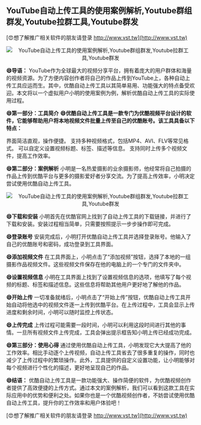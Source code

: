 ## **YouTube自动上传工具的使用案例解析,Youtube群组群发,Youtube拉群工具,Youtube群发**

[😍想了解推广相关软件的朋友请登录 http://www.vst.tw](http://www.vst.tw)

 <center><img src="https://vst.tw/MP4/tuiguang/png/1.png" alt="YouTube自动上传工具的使用案例解析,Youtube群组群发,Youtube拉群工具,Youtube群发"></center>

**😄导语：**
YouTube作为全球最大的视频分享平台，拥有着庞大的用户群体和海量的视频资源。为了方便内容创作者将自己的作品上传到YouTube上，各种自动上传工具应运而生。其中，优酷自动上传工具以其简单易用、功能强大的特点备受欢迎。本文将以一个虚拟用户小明的使用案例为例，解析优酷自动上传工具的实际使用过程。

**😄第一部分：工具简介**
**😄优酷自动上传工具是一款专门为优酷视频平台设计的软件，它能够帮助用户将本地视频文件批量上传至自己的优酷账号。该工具具备以下特点：**

界面简洁直观，操作便捷。
支持多种视频格式，包括MP4、AVI、FLV等常见格式。
可以自定义设置视频标题、标签、描述等信息。
支持同时上传多个视频文件，提高工作效率。

**😄第二部分：案例解析**
小明是一名热爱摄影的业余摄影师，他经常将自己拍摄的作品上传到优酷平台与更多的摄影爱好者分享交流。为了提高上传效率，小明决定尝试使用优酷自动上传工具。

 <center><img src="https://vst.tw/MP4/tuiguang/png/2.png" alt="YouTube自动上传工具的使用案例解析,Youtube群组群发,Youtube拉群工具,Youtube群发"></center>

**😄下载和安装**
小明首先在优酷官网上找到了自动上传工具的下载链接，并进行了下载和安装。安装过程相当简单，只需要按照提示一步步操作即可完成。

**😄登录账号**
安装完成后，小明打开优酷自动上传工具并选择登录账号。他输入了自己的优酷账号和密码，成功登录到工具界面。

**😄添加视频文件**
在工具界面上，小明点击了“添加视频”按钮，选择了本地的一组摄影作品视频文件。这些视频文件保存在他的电脑上的一个专门的文件夹中。

**😄设置视频信息**
小明在工具界面上找到了设置视频信息的选项，他填写了每个视频的标题、标签和描述信息。这些信息将帮助其他用户更好地了解他的作品。

**😄开始上传**
一切准备就绪后，小明点击了“开始上传”按钮，优酷自动上传工具开始自动将他选中的视频文件逐一上传到优酷平台。在上传过程中，工具会显示上传进度和剩余时间，小明可以随时监控上传状态。

**😄上传完成**
上传过程可能需要一段时间，小明可以利用这段时间进行其他的事情。一旦所有视频文件上传完成，工具会弹出提示框告知小明上传已经成功完成。

**😄第三部分：使用心得**
通过使用优酷自动上传工具，小明发现它大大提高了他的工作效率。相比手动逐个上传视频，自动上传工具省去了很多重复的操作，同时也减少了上传过程中的繁琐操作。此外，工具提供的自定义设置功能，让小明能够对每个视频进行个性化的描述，更好地呈现自己的作品。

**😄结语：**
优酷自动上传工具是一款功能强大、操作简便的软件，为优酷视频创作者提供了高效便捷的上传方式。通过本文的案例解析，我们可以看到这款工具在实际应用中的优势和便利之处。如果你也是一个优酷视频创作者，不妨尝试使用优酷自动上传工具，提升你的工作效率和用户体验吧！

[😍想了解推广相关软件的朋友请登录 http://www.vst.tw](http://www.vst.tw)



